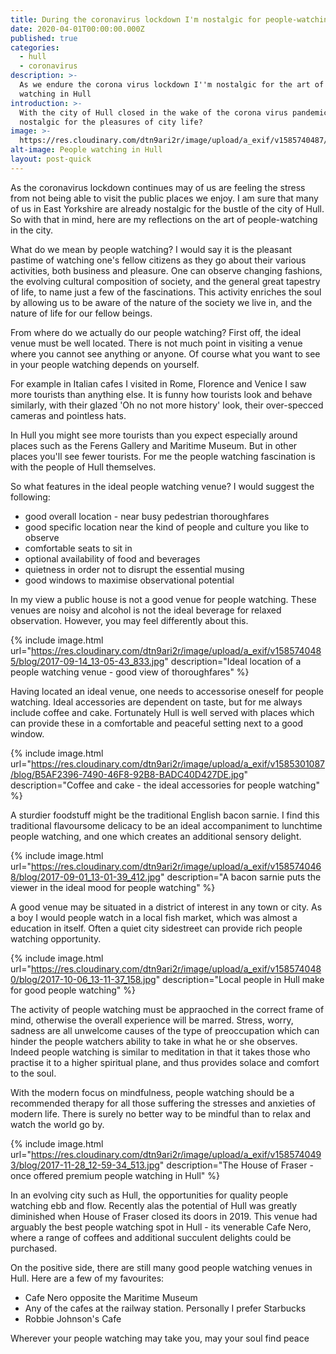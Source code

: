 ```yaml
---
title: During the coronavirus lockdown I'm nostalgic for people-watching in Hull
date: 2020-04-01T00:00:00.000Z
published: true
categories:
  - hull
  - coronavirus
description: >-
  As we endure the corona virus lockdown I''m nostalgic for the art of people
  watching in Hull
introduction: >-
  With the city of Hull closed in the wake of the corona virus pandemic, are we
  nostalgic for the pleasures of city life?
image: >-
  https://res.cloudinary.com/dtn9ari2r/image/upload/a_exif/v1585740487/blog/2017-11-27_12-48-51_016.jpg
alt-image: People watching in Hull
layout: post-quick
---
```


As the coronavirus lockdown continues may of us are feeling the stress from not being able to visit the public places we enjoy. I am sure that many of us in East Yorkshire are already nostalgic for the bustle of the city of Hull. So with that in mind, here are my reflections on the art of people-watching in the city.

What do we mean by people watching? I would say it is the pleasant pastime of watching one's fellow citizens as they go about their various activities, both business and pleasure. One can observe changing fashions, the evolving cultural composition of society, and the general great tapestry of life, to name just a few of the fascinations. This activity enriches the soul by allowing us to be aware of the nature of the society we live in, and the nature of life for our fellow beings.

From where do we actually do our people watching? First off, the ideal venue must be well located. There is not much point in visiting a venue where you cannot see anything or anyone. Of course what you want to see in your people watching depends on yourself.

For example in Italian cafes I visited in Rome, Florence and Venice I saw more tourists than anything else. It is funny how tourists look and behave similarly, with their glazed 'Oh no not more history' look, their over-specced cameras and pointless hats.

In Hull you might see more tourists than you expect especially around places such as the Ferens Gallery and Maritime Museum. But in other places you'll see fewer tourists. For me the people watching fascination is with the people of Hull themselves.

So what features in the ideal people watching venue? I would suggest the following:

* good overall location - near busy pedestrian thoroughfares
* good specific location near the kind of people and culture you like to observe
* comfortable seats to sit in
* optional availability of food and beverages
* quietness in order not to disrupt the essential musing
* good windows to maximise observational potential

In my view a public house is not a good venue for people watching. These venues are noisy and alcohol is not the ideal beverage for relaxed observation. However, you may feel differently about this.

{% include image.html url="https://res.cloudinary.com/dtn9ari2r/image/upload/a_exif/v1585740485/blog/2017-09-14_13-05-43_833.jpg" description="Ideal location of a people watching venue - good view of thoroughfares" %}

Having located an ideal venue, one needs to accessorise oneself for people watching. Ideal accessories are dependent on taste, but for me always include coffee and cake. Fortunately Hull is well served with places which can provide these in a comfortable and peaceful setting next to a good window.

{% include image.html url="https://res.cloudinary.com/dtn9ari2r/image/upload/a_exif/v1585301087/blog/B5AF2396-7490-46F8-92B8-BADC40D427DE.jpg" description="Coffee and cake - the ideal accessories for people watching" %}

A sturdier foodstuff might be the traditional English bacon sarnie. I find this traditional flavoursome delicacy to be an ideal accompaniment to lunchtime people watching, and one which creates an additional sensory delight.

{% include image.html url="https://res.cloudinary.com/dtn9ari2r/image/upload/a_exif/v1585740468/blog/2017-09-01_13-01-39_412.jpg" description="A bacon sarnie puts the viewer in the ideal mood for people watching" %}

A good venue may be situated in a district of interest in any town or city. As a boy I would people watch in a local fish market, which was almost a education in itself. Often a quiet city sidestreet can provide rich people watching opportunity. 

{% include image.html url="https://res.cloudinary.com/dtn9ari2r/image/upload/a_exif/v1585740480/blog/2017-10-06_13-11-37_158.jpg" description="Local people in Hull make for good people watching" %}

The activity of people watching must be appraoched in the correct frame of mind, otherwise the overall experience will be marred. Stress, worry, sadness are all unwelcome causes of the type of preoccupation which can hinder the people watchers ability to take in what he or she observes. Indeed people watching is similar to meditation in that it takes those who practise it to a higher spiritual plane, and thus provides solace and comfort to the soul. 

With the modern focus on mindfulness, people watching should be a recommended therapy for all those suffering the stresses and anxieties of modern life. There is surely no better way to be mindful than to relax and watch the world go by.

{% include image.html url="https://res.cloudinary.com/dtn9ari2r/image/upload/a_exif/v1585740493/blog/2017-11-28_12-59-34_513.jpg" description="The House of Fraser - once offered premium people watching in Hull" %}

In an evolving city such as Hull, the opportunities for quality people watching ebb and flow. Recently alas the potential of Hull was greatly diminished when House of Fraser closed its doors in 2019. This venue had arguably the best people watching spot in Hull - its venerable Cafe Nero, where a range of coffees and additional succulent delights could be purchased. 

On the positive side, there are still many good people watching venues in Hull. Here are a few of my favourites:

* Cafe Nero opposite the Maritime Museum
* Any of the cafes at the railway station. Personally I prefer Starbucks
* Robbie Johnson's Cafe

Wherever your people watching may take you, may your soul find peace